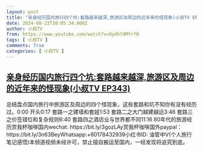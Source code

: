 ```yaml
---
layout: post
title: "亲身经历国内旅行四个坑:套路越来越深,旅游区及周边的近年来的怪现象(小叔TV EP343)"
date: 2024-08-22T10:05:34.000Z
author: 小叔TV
from: https://www.youtube.com/watch?v=Xydht9Mfrf0
tags: [ 小叔TV ]
comments: True
categories: [ 小叔TV ]
---
```

<!--1724321134000-->
[亲身经历国内旅行四个坑:套路越来越深,旅游区及周边的近年来的怪现象(小叔TV EP343)](https://www.youtube.com/watch?v=Xydht9Mfrf0)
------

<div>
总结盘点国内旅行中旅游区及周边的四个怪现象，这些套路和坑不知你有没有经历过。0:00 开头0:17 套路一之建墙和套娃1:53 套路二之大门越建越远3:46 套路三之价签错位和复杂规则6:40 套路四之酒店业与世界都不同11:16 80年代的旅游经历赏我杯咖啡国内wechat: https://bit.ly/3gozLAy赏我杯咖啡国外paypal：https://bit.ly/3n63BeyWhatsapp:+60178432939小红书ID: 油管中V(个人旅行笔记感悟)本频道视频未经许可，禁止擅自搬运至国内，一经发现将追究到底。
</div>
